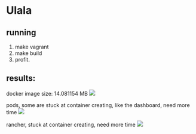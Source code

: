 # Ulala

## running 
1. make vagrant
2. make build
3. profit.

## results: 
docker image size: 14.081154 MB
![](https://i.imgur.com/714FAoV.png)

pods, some are stuck at container creating, like the dashboard, need more time
![](https://i.imgur.com/MAQmaoo.png)

rancher, stuck at container creating, need more time
![](https://i.imgur.com/lbqMhmJ.png)
